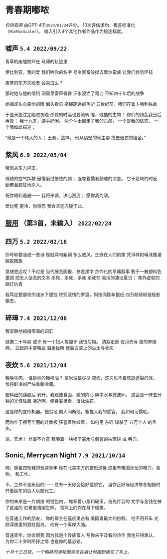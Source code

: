 # 青春期嘟哝

*仅供取笑*
由GPT-4于`2024/01/24`评分。
10次评估求均，极差标准化（`MinMaxScaler`）。
输入引入4个其他作者作品作为稳定标度。

## 嘘声 `5.4 2022/09/22`

青草的废墟败坏在
马蹄的轨迹里

伊比利亚，我的爱
我们吟你的名字
号令家畜般撵去摩尔蛮族
让我们修剪坏枝

愚笨的东方失败者
会哭泣么？

那时他与他的情妇
洞窟里雷声昏昏
汗水浸烂了弯刀
不知四十年后的战争

她摘却头巾蒙他的眼
偏头看见
拖绳跑远的毛驴
三世纪前，咱们在鲁卜哈利纵欲

于是天狼注定陷进夜晚
杀戮的时运也要流转
喔，残酷的生物：
你们的纷乱我日后再管；
我十九岁，游手好闲。
两个斗士摘走了我的头颅，
一个是我的依恋，
一个我如此描述：

“他是一个伟大的人；
王者，战神。
他从隔壁的地主那
揽去佃农的租金。”

## 紫风 `6.9 2022/05/04`

紫风从东方闪击。

缠结的空气挥鞭
傲慢磨过惨怯的颜；
强卷着懦者颤嘘的凉意。
它于疲竭的时辰
勤劳且疯狂地杀人。

祝你顺利逃避——
我将来袭，决心烈厉；
愿你我为敌。

爱比死
更冷，你惊恐
我会坚定冻毙于此。

## [服用](/p/5#三) （第3首，未输入） `2022/02/24`

## 四万 `5.2 2022/02/16`

你号称要活成一首诗
现就两句新词
多么威风，生嵌在人们的掌
凭浮碎的唾沫撒灌超脱图象

意绪悠远哎？不过是
当代展览画报，参差黑字
杰作化的平庸叙事
敷于一散塑料色墨团
把无人惦念的文本
杀死，杀死，杀死
杀死在
易活的凄淡夏日；
焦外虚软的路灯仇夜

我笃定要鄙视你浅水下缓蚀
终究浸锈的罗盘，斜指向陈年报纸
四万帧帧帧错版影像志。

## 碎璋 `7.4 2021/12/06`

我安静地拾掇零落的词汇

就像二十年前
或许
有一个妇人匍匐于
我很后悔。
清寂走廊
在月光与 窗的界限
碎。
立起的手掌略屈
温柔拢聚
微裂白瓷上的尘土与骨灰

## 夜炊 `5.6 2021/12/04`

我唤牛肉，
谁是你的橄榄油？
茶米油盐尽尽
夜炊，这次见不着欢跃迸裂的沫，
惟将鲜冷的尸块重新冷藏。

塑料纸的躁颤后
剥开，我观速食面，她的内心
碗中水与微波炉。
这会是一阵五分钟的光怪陆离
凑近啊，俯身雾里看，漫泳油花。

这是你的宣传机器。拙劣地
剪人间断段，塞捏入我的感官。
我如何习惯呢。

而你忙于擦写华丽的计数板
狂喜着吹嘘着，
如何用
杂碎
谋杀了
五万个人
的舌头。

说，艺术！
丝毫不介意
我嚼着一块掺了寡水与假酱的枯面饼
或
吞刀。

## Sonic, Merrycan Night `7.9 2021/10/14`

嗨，穿着四轮鞋的音速青年
你在北美南方的夜班送餐
这里有帝国永恒的电力，食物，
和工作。

不，工作不是永恒的——
总有一天你会恰好摆脱它，
当你正好与经济寒冬相拥时
开着巨车的白人以赈代工。

你的未来是一片缤纷
的钱包内，
堆积着小票和硬币。吉光片羽的
文字与金钱在抹了盐油的
虹晕里熠熠生辉。
驾照上的你在月下傻笑。

在音速工作的朋友，
你的雇主在瘟疫里占有
美国胃最大的份额。
他不用开车
光顾深夜里的霓虹孤岛。
他有一个离岸大脑。

音速青年，你会恨我
因为我是个异族富人
写你来不及看的诗作
我也只得承认，
为你二十岁时所抒之情
也是你的墓志铭。

*十月十三日夜，一个略胖的滑轮服务员在避让时踉跄砸在了车上。*